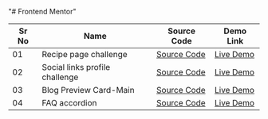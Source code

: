 "# Frontend Mentor" 

|Sr No  |Name                           |Source Code                                                                                                |Demo Link                                                          |
|-------|-------------------------------|-----------------------------------------------------------------------------------------------------------|-------------------------------------------------------------------|
|01     |Recipe page challenge          | [Source Code](https://github.com/it-Shoeb/Frontend-Mentor/tree/main/Newbie-Recipe%20page)                 |[Live Demo](https://recipe-page-main-frontend-mentor.netlify.app/) |
|02     |Social links profile challenge | [Source Code](https://github.com/it-Shoeb/Frontend-Mentor/tree/main/Newbie-Social%20Link%20Profile)       |[Live Demo](https://sociallinkprofile-fm.netlify.app/)             |
|03     |Blog Preview Card-Main         | [Source Code](https://github.com/it-Shoeb/Frontend-Mentor/tree/main/Newbie-Blog%20Preview%20Card%20Main)  |[Live Demo](https://blogpreviewcardmain-fm.netlify.app/)           |
|04     |FAQ accordion                  | [Source Code](https://github.com/it-Shoeb/Frontend-Mentor/tree/main/Newbie-Blog%20Preview%20Card%20Main)  |[Live Demo](https://blogpreviewcardmain-fm.netlify.app/)           |